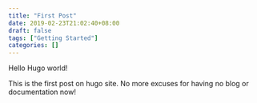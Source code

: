 ```yaml
---
title: "First Post"
date: 2019-02-23T21:02:40+08:00
draft: false
tags: ["Getting Started"]
categories: []
---
```


Hello Hugo world! 

This is the first post on hugo site. No more excuses for having no blog or documentation now!
